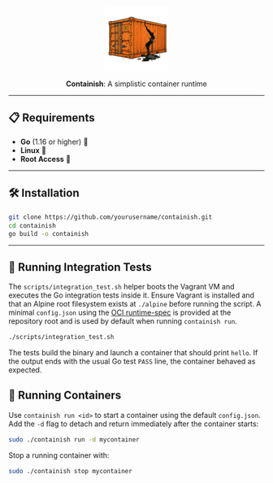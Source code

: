 <div align="center">

<picture>
  <source media="(prefers-color-scheme: light)" srcset="/img_1.png">
  <img alt="containish logo" src="/img_1.png" width="25%" height="25%">
</picture>

**Containish**: A simplistic container runtime
</div>

---

## 📋 Requirements

- **Go** (1.16 or higher) 🏁
- **Linux** 🐧
- **Root Access** 🔑

---

## 🛠️ Installation

```bash
git clone https://github.com/yourusername/containish.git
cd containish
go build -o containish
```

---

## 🧪 Running Integration Tests

The `scripts/integration_test.sh` helper boots the Vagrant VM and executes the
Go integration tests inside it. Ensure Vagrant is installed and that an Alpine
root filesystem exists at `./alpine` before running the script. A minimal
`config.json` using the [OCI runtime-spec](https://github.com/opencontainers/runtime-spec)
is provided at the repository root and is used by default when running
`containish run`.

```bash
./scripts/integration_test.sh
```

The tests build the binary and launch a container that should print `hello`.
If the output ends with the usual Go test `PASS` line, the container behaved as
expected.

## 🚀 Running Containers

Use `containish run <id>` to start a container using the default `config.json`.
Add the `-d` flag to detach and return immediately after the container starts:

```bash
sudo ./containish run -d mycontainer
```

Stop a running container with:

```bash
sudo ./containish stop mycontainer
```
